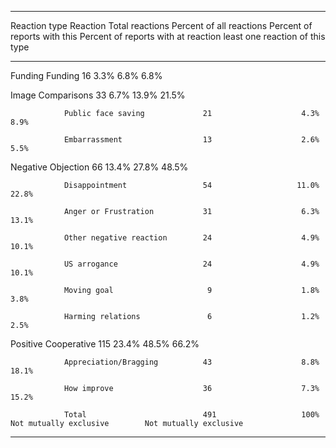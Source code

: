 
------------------------------------------------------------------------------------------------------------------------------------------------
Reaction type   Reaction                 Total reactions   Percent of all reactions   Percent of reports with this   Percent of reports with at 
                                                                                                reaction             least one reaction of this 
                                                                                                                                type            
--------------- ----------------------- ----------------- -------------------------- ------------------------------ ----------------------------
Funding         Funding                        16                    3.3%                         6.8%                          6.8%            

Image           Comparisons                    33                    6.7%                        13.9%                         21.5%            

                Public face saving             21                    4.3%                         8.9%                                          

                Embarrassment                  13                    2.6%                         5.5%                                          

Negative        Objection                      66                   13.4%                        27.8%                         48.5%            

                Disappointment                 54                   11.0%                        22.8%                                          

                Anger or Frustration           31                    6.3%                        13.1%                                          

                Other negative reaction        24                    4.9%                        10.1%                                          

                US arrogance                   24                    4.9%                        10.1%                                          

                Moving goal                     9                    1.8%                         3.8%                                          

                Harming relations               6                    1.2%                         2.5%                                          

Positive        Cooperative                    115                  23.4%                        48.5%                         66.2%            

                Appreciation/Bragging          43                    8.8%                        18.1%                                          

                How improve                    36                    7.3%                        15.2%                                          

                Total                          491                   100%                Not mutually exclusive        Not mutually exclusive   
------------------------------------------------------------------------------------------------------------------------------------------------

